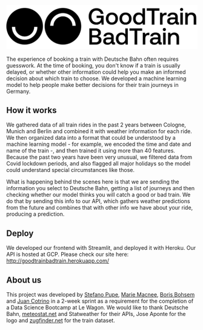 
![logo](frontend/logo.png)

The experience of booking a train with Deutsche Bahn often requires guesswork. At the time of booking, you don't know if a train is usually delayed, or whether other information could help you make an informed decision about which train to choose. We developed a machine learning model to help people make better decisions for their train journeys in Germany.

## How it works

We gathered data of all train rides in the past 2 years between Cologne, Munich and Berlin and combined it with weather information for each ride. We then organized data into a format that could be understood by a machine learning model - for example, we encoded the time and date and name of the train -, and then trained it using more than 40 features. Because the past two years have been very unusual, we filtered data from Covid lockdown periods, and also flagged all major holidays so the model could understand special circumstances like those.

What is happening behind the scenes here is that we are sending the information you select to Deutsche Bahn, getting a list of journeys and then checking whether our model thinks you will catch a good or bad train. We do that by sending this info to our API, which gathers weather predictions from the future and combines that with other info we have about your ride, producing a prediction.

## Deploy

We developed our frontend with Streamlit, and deployed it with Heroku. Our API is hosted at GCP. Please check our site here: http://goodtrainbadtrain.herokuapp.com/

## About us

This project was developed by [Stefano Pupe](https://github.com/spupe), [Marie Macnee](https://github.com/mariemacnee), [Boris Bohsem](https://github.com/boribo7) and [Juan Cotrino](https://github.com/juancotrino) in a 2-week sprint as a requirement for the completion of a Data Science Bootcamp at Le Wagon. We would like to thank Deutsche Bahn, [meteostat.net](https://meteostat.net/en/) and Statweather for their APIs, Jose Aponte for the logo and [zugfinder.net](https://www.zugfinder.net/en/start) for the train dataset.
